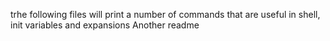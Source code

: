 trhe following files will print a number of commands that are useful in shell, init variables and expansions
Another readme
